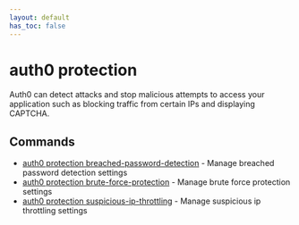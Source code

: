 ```yaml
---
layout: default
has_toc: false
---
```

# auth0 protection

Auth0 can detect attacks and stop malicious attempts to access your application such as blocking traffic from certain IPs and displaying CAPTCHA.

## Commands

- [auth0 protection breached-password-detection](auth0_protection_breached-password-detection.md) - Manage breached password detection settings
- [auth0 protection brute-force-protection](auth0_protection_brute-force-protection.md) - Manage brute force protection settings
- [auth0 protection suspicious-ip-throttling](auth0_protection_suspicious-ip-throttling.md) - Manage suspicious ip throttling settings

